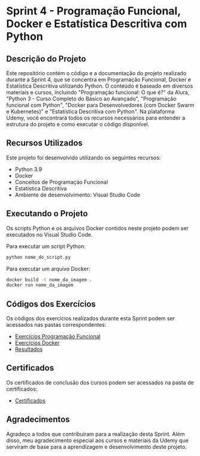 # Sprint 4 - Programação Funcional, Docker e Estatística Descritiva com Python

## Descrição do Projeto

Este repositório contém o código e a documentação do projeto realizado durante a Sprint 4, que se concentra em Programação Funcional, Docker e Estatística Descritiva utilizando Python. O conteúdo é baseado em diversos materiais e cursos, incluindo "Programação funcional: O que é?" da Alura, "Python 3 - Curso Completo do Básico ao Avançado", "Programação funcional com Python", "Docker para Desenvolvedores (com Docker Swarm e Kubernetes)" e "Estatística Descritiva com Python". Na plataforma Udemy, você encontrará todos os recursos necessários para entender a estrutura do projeto e como executar o código disponível.

## Recursos Utilizados

Este projeto foi desenvolvido utilizando os seguintes recursos:

- Python 3.9
- Docker
- Conceitos de Programação Funcional
- Estatística Descritiva
- Ambiente de desenvolvimento: Visual Studio Code

## Executando o Projeto

Os scripts Python e os arquivos Docker contidos neste projeto podem ser executados no Visual Studio Code.

Para executar um script Python:

```bash
python nome_do_script.py
```

Para executar um arquivo Docker:

```bash
docker build -t nome_da_imagem .
docker run nome_da_imagem
```

## Códigos dos Exercícios

Os códigos dos exercícios realizados durante esta Sprint podem ser acessados nas pastas correspondentes:

- [Exercícios Programação Funcional](./Codigos)
- [Exercícios Docker](./codigos/docker/)
- [Resultados](./Resultados)
## Certificados

Os certificados de conclusão dos cursos podem ser acessados na pasta de certificados:

- [Certificados](./Sprint%204/Certificados/)

## Agradecimentos

Agradeço a todos que contribuíram para a realização desta Sprint. Além disso, meu agradecimento especial aos cursos e materiais da Udemy que serviram de base para a aprendizagem e desenvolvimento deste projeto.
